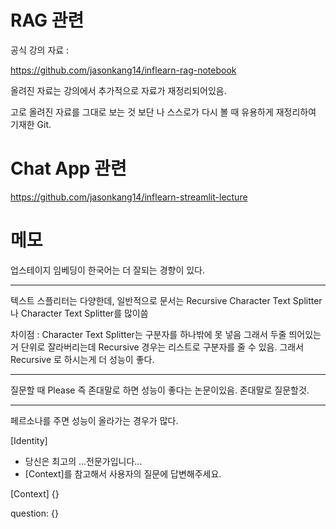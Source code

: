 # RAG 관련

공식 강의 자료 :

https://github.com/jasonkang14/inflearn-rag-notebook


올려진 자료는 강의에서 추가적으로 자료가 재정리되어있음.

고로 올려진 자료를 그대로 보는 것 보단 나 스스로가 다시 볼 때 유용하게 재정리하여 기재한 Git.

# Chat App 관련

https://github.com/jasonkang14/inflearn-streamlit-lecture

# 메모

업스테이지 임베딩이 한국어는 더 잘되는 경향이 있다.

-----------------
텍스트 스플리터는 다양한데, 일반적으로 문서는 Recursive Character Text Splitter나 Character Text Splitter를 많이씀

차이점 : Character Text Splitter는 구분자를 하나밖에 못 넣음 그래서 두줄 띄어있는거 단위로 잘라버리는데 Recursive 경우는 리스트로 구분자를 줄 수 있음. 그래서 Recursive 로 하시는게 더 성능이 좋다.

-----------------

질문할 때 Please 즉 존대말로 하면 성능이 좋다는 논문이있음. 존대말로 질문할것.

---------------

페르소나를 주면 성능이 올라가는 경우가 많다. 

[Identity]
- 당신은 최고의 ...전문가입니다...
- [Context]를 참고해서 사용자의 질문에 답변해주세요.

[Context]
{}

question: {}

